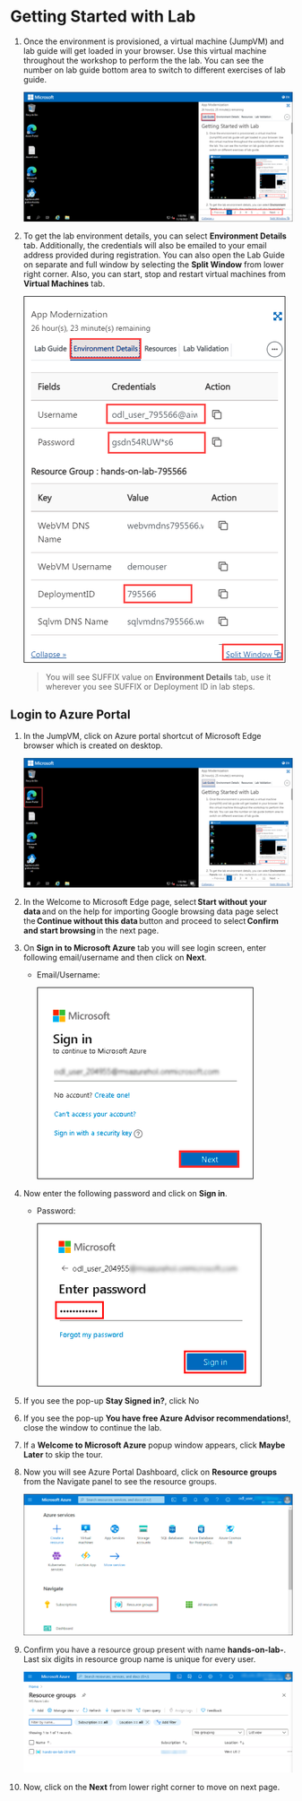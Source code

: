 
# Getting Started with Lab

1. Once the environment is provisioned, a virtual machine (JumpVM) and lab guide will get loaded in your browser. Use this virtual machine throughout the workshop to perform the the lab. You can see the number on lab guide bottom area to switch to different exercises of lab guide.
   

   ![](media/Getting_started01.png "Lab Environment")

1. To get the lab environment details, you can select **Environment Details** tab. Additionally, the credentials will also be emailed to your email address provided during registration. You can also open the Lab Guide on separate and full window by selecting the **Split Window** from lower right corner. Also, you can start, stop and restart virtual machines from **Virtual Machines** tab.

   ![](media/Getting_started03.png "Lab Environment")
 
    > You will see SUFFIX value on **Environment Details** tab, use it wherever you see SUFFIX or Deployment ID in lab steps.


## Login to Azure Portal

1. In the JumpVM, click on Azure portal shortcut of Microsoft Edge browser which is created on desktop.

   ![](media/Getting_started02.png "Lab Environment")

1. In the Welcome to Microsoft Edge page, select **Start without your data** and on the help for importing Google browsing data page select the **Continue without this data** button and proceed to select **Confirm and start browsing** in the next page.
   
1. On **Sign in to Microsoft Azure** tab you will see login screen, enter following email/username and then click on **Next**. 
   * Email/Username: <inject key="AzureAdUserEmail"></inject>
   
     ![](media/image7.png "Enter Email")
     
1. Now enter the following password and click on **Sign in**.
   * Password: <inject key="AzureAdUserPassword"></inject>
   
     ![](media/image8.png "Enter Password")
     
1. If you see the pop-up **Stay Signed in?**, click No

1. If you see the pop-up **You have free Azure Advisor recommendations!**, close the window to continue the lab.

1. If a **Welcome to Microsoft Azure** popup window appears, click **Maybe Later** to skip the tour.
   
1. Now you will see Azure Portal Dashboard, click on **Resource groups** from the Navigate panel to see the resource groups.

    ![](media/select-rg.png "Resource groups")
   
1. Confirm you have a resource group present with name **hands-on-lab-<inject key="DeploymentID" enableCopy="false" />**. Last six digits in resource group name is unique for every user.

    ![](media/image10.png "Resource groups")
   
1. Now, click on the **Next** from lower right corner to move on next page.
